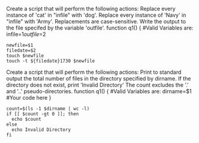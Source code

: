 Create a script that will perform the following actions: Replace every instance of 'cat' in "infile" with 'dog'. Replace every instance of 'Navy' in "infile" with 'Army'. Replacements are case-sensitive. Write the output to the file specifed by the variable 'outfile'. function q1() { #Valid Variables are: infile=$1 outfile=$2

```
newfile=$1
filedate=$2
touch $newfile
touch -t ${filedate}1730 $newfile
```
Create a script that will perform the following actions: Print to standard output the total number of files in the directory specified by dirname. If the directory does not exist, print 'Invalid Directory' The count excludes the '.' and '..' pseudo-directories. function q1() { #Valid Variables are: dirname=$1 #Your code here }

```
count=$(ls -1 $dirname | wc -l)
if [[ $count -gt 0 ]]; then
  echo $count
else
  echo Invalid Directory
fi
```
